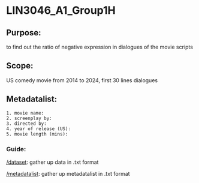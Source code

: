 # LIN3046_A1_Group1H

## Purpose:
to find out the ratio of negative expression in dialogues of the movie scripts 

## Scope:
US comedy movie from 2014 to 2024, first 30 lines dialogues

## Metadatalist:
```
1. movie name: 
2. screenplay by: 
3. directed by: 
4. year of release (US):  
5. movie length (mins):
```

### Guide:

[/dataset](dataset): gather up data in .txt format

[/metadatalist](metadatalist): gather up metadatalist in .txt format
                              
